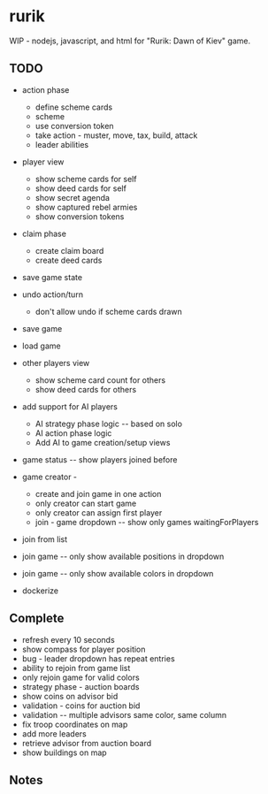 # rurik
WIP - nodejs, javascript, and html for "Rurik: Dawn of Kiev" game.


## TODO

* action phase
  * define scheme cards
  * scheme
  * use conversion token
  * take action - muster, move, tax, build, attack
  * leader abilities


* player view
  * show scheme cards for self
  * show deed cards for self
  * show secret agenda
  * show captured rebel armies
  * show conversion tokens


* claim phase
  * create claim board
  * create deed cards

* save game state
* undo action/turn
  * don't allow undo if scheme cards drawn
* save game
* load game

* other players view
  * show scheme card count for others
  * show deed cards for others

* add support for AI players
  * AI strategy phase logic -- based on solo
  * AI action phase logic
  * Add AI to game creation/setup views




* game status -- show players joined before 
* game creator - 
  * create and join game in one action
  * only creator can start game
  * only creator can assign first player
  * join - game dropdown -- show only games waitingForPlayers
* join from list
* join game -- only show available positions in dropdown
* join game -- only show available colors in dropdown  

* dockerize

## Complete
* refresh every 10 seconds
* show compass for player position
* bug - leader dropdown has repeat entries
* ability to rejoin from game list
* only rejoin game for valid colors
* strategy phase - auction boards
* show coins on advisor bid
* validation - coins for auction bid
* validation -- multiple advisors same color, same column
* fix troop coordinates on map
* add more leaders
* retrieve advisor from auction board
* show buildings on map


## Notes


